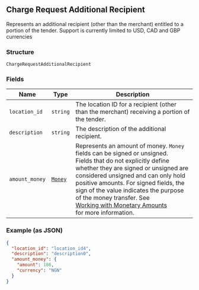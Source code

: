 ## Charge Request Additional Recipient

Represents an additional recipient (other than the merchant) entitled to a portion of the tender.
Support is currently limited to USD, CAD and GBP currencies

### Structure

`ChargeRequestAdditionalRecipient`

### Fields

| Name | Type | Description |
|  --- | --- | --- |
| `location_id` | `string` | The location ID for a recipient (other than the merchant) receiving a portion of the tender. |
| `description` | `string` | The description of the additional recipient. |
| `amount_money` | [`Money`](/doc/models/money.md) | Represents an amount of money. `Money` fields can be signed or unsigned.<br>Fields that do not explicitly define whether they are signed or unsigned are<br>considered unsigned and can only hold positive amounts. For signed fields, the<br>sign of the value indicates the purpose of the money transfer. See<br>[Working with Monetary Amounts](https://developer.squareup.com/docs/build-basics/working-with-monetary-amounts)<br>for more information. |

### Example (as JSON)

```json
{
  "location_id": "location_id4",
  "description": "description0",
  "amount_money": {
    "amount": 186,
    "currency": "NGN"
  }
}
```

